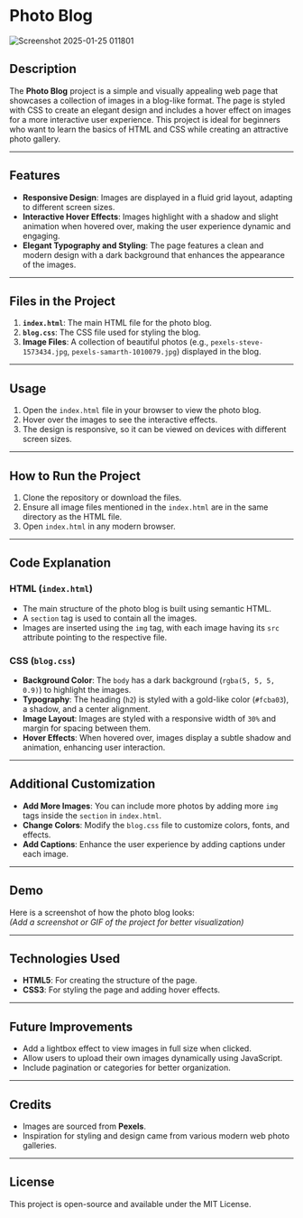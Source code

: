 # Photo Blog

![Screenshot 2025-01-25 011801](https://github.com/user-attachments/assets/5d283b48-6ae1-4b4a-917f-0bfa28948d1a)

## Description
The **Photo Blog** project is a simple and visually appealing web page that showcases a collection of images in a blog-like format. The page is styled with CSS to create an elegant design and includes a hover effect on images for a more interactive user experience. This project is ideal for beginners who want to learn the basics of HTML and CSS while creating an attractive photo gallery.

---

## Features
- **Responsive Design**: Images are displayed in a fluid grid layout, adapting to different screen sizes.
- **Interactive Hover Effects**: Images highlight with a shadow and slight animation when hovered over, making the user experience dynamic and engaging.
- **Elegant Typography and Styling**: The page features a clean and modern design with a dark background that enhances the appearance of the images.

---

## Files in the Project
1. **`index.html`**: The main HTML file for the photo blog.
2. **`blog.css`**: The CSS file used for styling the blog.
3. **Image Files**: A collection of beautiful photos (e.g., `pexels-steve-1573434.jpg`, `pexels-samarth-1010079.jpg`) displayed in the blog.

---

## Usage
1. Open the `index.html` file in your browser to view the photo blog.
2. Hover over the images to see the interactive effects.
3. The design is responsive, so it can be viewed on devices with different screen sizes.

---

## How to Run the Project
1. Clone the repository or download the files.
2. Ensure all image files mentioned in the `index.html` are in the same directory as the HTML file.
3. Open `index.html` in any modern browser.

---

## Code Explanation
### HTML (`index.html`)
- The main structure of the photo blog is built using semantic HTML.
- A `section` tag is used to contain all the images.
- Images are inserted using the `img` tag, with each image having its `src` attribute pointing to the respective file.

### CSS (`blog.css`)
- **Background Color**: The `body` has a dark background (`rgba(5, 5, 5, 0.9)`) to highlight the images.
- **Typography**: The heading (`h2`) is styled with a gold-like color (`#fcba03`), a shadow, and a center alignment.
- **Image Layout**: Images are styled with a responsive width of `30%` and margin for spacing between them.
- **Hover Effects**: When hovered over, images display a subtle shadow and animation, enhancing user interaction.

---

## Additional Customization
- **Add More Images**: You can include more photos by adding more `img` tags inside the `section` in `index.html`.
- **Change Colors**: Modify the `blog.css` file to customize colors, fonts, and effects.
- **Add Captions**: Enhance the user experience by adding captions under each image.

---

## Demo
Here is a screenshot of how the photo blog looks:  
*(Add a screenshot or GIF of the project for better visualization)*

---

## Technologies Used
- **HTML5**: For creating the structure of the page.
- **CSS3**: For styling the page and adding hover effects.

---

## Future Improvements
- Add a lightbox effect to view images in full size when clicked.
- Allow users to upload their own images dynamically using JavaScript.
- Include pagination or categories for better organization.

---

## Credits
- Images are sourced from **Pexels**.
- Inspiration for styling and design came from various modern web photo galleries.

---

## License
This project is open-source and available under the MIT License.

